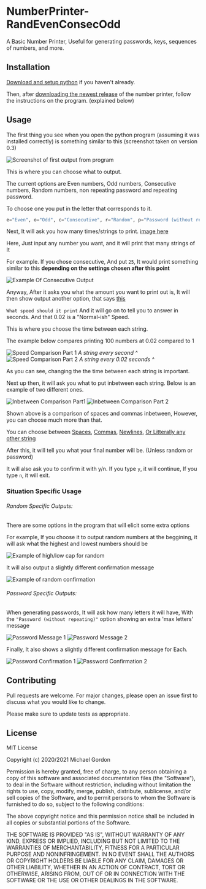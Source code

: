 # NumberPrinter-RandEvenConsecOdd
A Basic Number Printer, Useful for generating passwords, keys, sequences of numbers, and more.

## Installation
[Download and setup python](https://www.python.org/downloads/) if you haven't already.

Then, after [downloading the newest release](https://github.com/JasonDerulo1259/NumberPrinter-RandEvenConsecOdd/releases) of the number printer, follow the instructions on the program. (explained below)

## Usage
The first thing you see when you open the python program (assuming it was installed correctly) is something similar to this
(screenshot taken on version 0.3)

![Screenshot of first output from program](https://i.imgur.com/B5FHjGi.png)

This is where you can choose what to output.

The current options are Even numbers, Odd numbers, Consecutive numbers, Random numbers, non repeating password and repeating password.

To choose one you put in the letter that corresponds to it.
```python
e="Even", o="Odd", c="Consecutive", r="Random", p="Password (without repeating)", pr="Password (with repeating)"
```
Next, It will ask you how many times/strings to print. [image here](https://i.imgur.com/rIYxWV5.png)

Here, Just input any number you want, and it will print that many strings of It

For example. If you chose consecutive, And put `25`, 
It would print something similar to this **depending on the settings chosen after this point**

![Example Of Consecutive Output](https://i.imgur.com/dlFIE0t.png)

Anyway, After it asks you what the amount you want to print out is, It will then show output another option, that says [this](https://i.imgur.com/nWjp7WY.png)

`What speed should it print`
And it will go on to tell you to answer in seconds. And that 0.02 is a "Normal-ish" Speed.

This is where you choose the time between each string. 

The example below compares printing 100 numbers at 0.02 compared to 1

![Speed Comparison Part 1](https://i.imgur.com/UJUzBYG.gif) *A string every second ^*
![Speed Comparison Part 2](https://i.imgur.com/DaWzblC.gif) *A string every 0.02 seconds ^*

As you can see, changing the the time between each string is important.

Next up then, it will ask you what to put inbetween each string. 
Below is an example of two different ones.

![Inbetween Comparison Part1](https://i.imgur.com/heykgJU.png) ![Inbetween Comparison Part 2](https://i.imgur.com/PQsATPn.png)

Shown above is a comparison of spaces and commas inbetween, However, you can choose much more than that.

You can choose between [Spaces](https://i.imgur.com/heykgJU.png), [Commas](https://i.imgur.com/PQsATPn.png), [Newlines](https://i.imgur.com/m5Ap9xN.png), [Or Litterally any other string](https://i.imgur.com/3ATHUY0.png)

After this, it will tell you what your final number will be. (Unless random or password)

It will also ask you to confirm it with y/n. If you type `y`, it will continue, If you type `n`, it will exit.

### Situation Specific Usage
###### Random Specific Outputs:

There are some options in the program that will elicit some extra options

For example, If you choose it to output random numbers at the beggining, it will ask what the highest and lowest numbers should be

![Example of high/low cap for random](https://i.imgur.com/0nKZkSG.png)

It will also output a slightly different confirmation message

![Example of random confirmation](https://i.imgur.com/Rzt26jh.png)

###### Password Specific Outputs:

When generating passwords, It will ask how many letters it will have, With the `"Password (without repeating)"` option showing an extra 'max letters' message

![Password Message 1](https://i.imgur.com/rSlhghb.png)
![Password Message 2](https://i.imgur.com/JitmXBs.png)

Finally, It also shows a slightly different confirmation message for Each.

![Password Confirmation 1](https://i.imgur.com/S2HBZw3.png)
![Password Confirmation 2](https://i.imgur.com/XCfEBll.png)

## Contributing
Pull requests are welcome. For major changes, please open an issue first to discuss what you would like to change.

Please make sure to update tests as appropriate.

## License

MIT License

Copyright (c) 2020/2021 Michael Gordon

Permission is hereby granted, free of charge, to any person obtaining a copy
of this software and associated documentation files (the "Software"), to deal
in the Software without restriction, including without limitation the rights
to use, copy, modify, merge, publish, distribute, sublicense, and/or sell
copies of the Software, and to permit persons to whom the Software is
furnished to do so, subject to the following conditions:

The above copyright notice and this permission notice shall be included in all
copies or substantial portions of the Software.

THE SOFTWARE IS PROVIDED "AS IS", WITHOUT WARRANTY OF ANY KIND, EXPRESS OR
IMPLIED, INCLUDING BUT NOT LIMITED TO THE WARRANTIES OF MERCHANTABILITY,
FITNESS FOR A PARTICULAR PURPOSE AND NONINFRINGEMENT. IN NO EVENT SHALL THE
AUTHORS OR COPYRIGHT HOLDERS BE LIABLE FOR ANY CLAIM, DAMAGES OR OTHER
LIABILITY, WHETHER IN AN ACTION OF CONTRACT, TORT OR OTHERWISE, ARISING FROM,
OUT OF OR IN CONNECTION WITH THE SOFTWARE OR THE USE OR OTHER DEALINGS IN THE
SOFTWARE.
